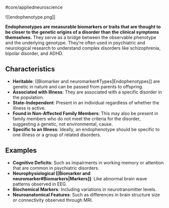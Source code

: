 #core/appliedneuroscience

![[endophenotype.png]]

**Endophenotypes are measurable biomarkers or traits that are thought to be closer to the genetic origins of a disorder than the clinical symptoms themselves.** They serve as a bridge between the observable phenotype and the underlying genotype. They’re often used in psychiatric and neurological research to understand complex disorders like schizophrenia, bipolar disorder, and ADHD.

## Characteristics

- **Heritable**: [[Biomarker and neuromarker#Types|Endophenotypes]] are genetic in nature and can be passed from parents to offspring.
- **Associated with Illness**: They are associated with a specific disorder in the population.
- **State-Independent**: Present in an individual regardless of whether the illness is active.
- **Found in Non-Affected Family Members**: This may also be present in family members who do not meet the criteria for the disorder, suggesting a genetic, not environmental, cause.
- **Specific to an Illness**: Ideally, an endophenotype should be specific to one illness or a group of related disorders.

## Examples

- **Cognitive Deficits**: Such as impairments in working memory or attention that are common in psychiatric disorders.
- **Neurophysiological [[Biomarker and neuromarker#Biomarkers|Markers]]**: Like abnormal brain wave patterns observed in EEG.
- **Biochemical Markers**: Including variations in neurotransmitter levels.
- **Neuroanatomical Features**: Such as differences in brain structure size or connectivity observed through MRI.
